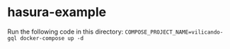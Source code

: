 # hasura-example

Run the following code in this directory: `COMPOSE_PROJECT_NAME=vilicando-gql docker-compose up -d`
